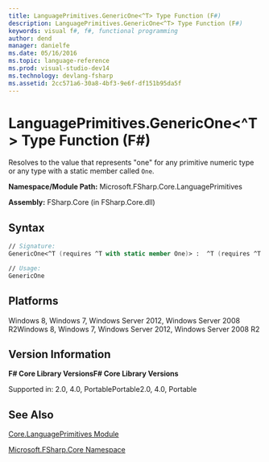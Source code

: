 ```yaml
---
title: LanguagePrimitives.GenericOne<^T> Type Function (F#)
description: LanguagePrimitives.GenericOne<^T> Type Function (F#)
keywords: visual f#, f#, functional programming
author: dend
manager: danielfe
ms.date: 05/16/2016
ms.topic: language-reference
ms.prod: visual-studio-dev14
ms.technology: devlang-fsharp
ms.assetid: 2cc571a6-30a8-4bf3-9e6f-df151b95da5f 
---
```


# LanguagePrimitives.GenericOne<^T> Type Function (F#)

Resolves to the value that represents "one" for any primitive numeric type or any type with a static member called `One`.

**Namespace/Module Path:** Microsoft.FSharp.Core.LanguagePrimitives

**Assembly:** FSharp.Core (in FSharp.Core.dll)


## Syntax

```fsharp
// Signature:
GenericOne<^T (requires ^T with static member One)> :  ^T (requires ^T with static member One)

// Usage:
GenericOne
```

## Platforms
Windows 8, Windows 7, Windows Server 2012, Windows Server 2008 R2Windows 8, Windows 7, Windows Server 2012, Windows Server 2008 R2


## Version Information
**F# Core Library VersionsF# Core Library Versions**

Supported in: 2.0, 4.0, PortablePortable2.0, 4.0, Portable

## See Also
[Core.LanguagePrimitives Module](Core.LanguagePrimitives-Module-%5BFSharp%5D.md)

[Microsoft.FSharp.Core Namespace](Microsoft.FSharp.Core-Namespace-%5BFSharp%5D.md)